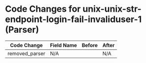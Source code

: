 # Code Changes for unix-unix-str-endpoint-login-fail-invaliduser-1 (Parser)

| Code Change | Field Name | Before | After |
|-------------|------------|--------|-------|
| removed_parser | N/A |  | N/A |